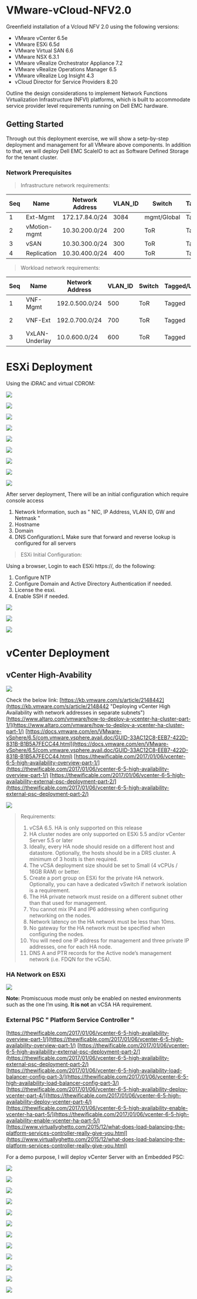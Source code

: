 # VMware-vCloud-NFV2.0
Greenfield installation of a Vcloud NFV 2.0 using the following versions:
- VMware vCenter 6.5e
- VMware ESXi 6.5d
- VMware Virtual SAN 6.6
- VMware NSX 6.3.1
- VMware vRealize Orchestrator Appliance 7.2
- VMware vRealize Operations Manager 6.5
- VMware vRealize Log Insight 4.3
- vCloud Director for Service Providers 8.20

Outline the design considerations to implement Network Functions Virtualization Infrastructure (NFVI) platforms, which is built to accommodate service provider level requirements running on Dell EMC hardware.

## Getting Started

Through out this deployment exercise, we will show a setp-by-step deployment and management for all VMware above components. In addition to that, we will deploy Dell EMC ScaleIO to act as Software Defined Storage for the tenant cluster.

### Network Prerequisites
> Infrastructure network requirements: 

   Seq  | Name | Network Address | VLAN_ID | Switch | Tagged/Untagged | TYPE
------------- | ------------- | ------------- | ------------- | ------------- | ------------- | -------------
1 	| Ext-Mgmt | 172.17.84.0/24 | 3084  | mgmt/Global | Tagged | VMkernal
2   | vMotion-mgmt | 10.30.200.0/24 | 200 | ToR | Tagged | VMkernal
3  | vSAN | 10.30.300.0/24 | 300 | ToR | Tagged | VMkernal
4  | Replication | 10.30.400.0/24 | 400 | ToR | Tagged | VMkernal

> Workload network requirements:

   Seq  | Name | Network Address | VLAN_ID | Switch | Tagged/Untagged | TYPE
------------- | ------------- | ------------- | ------------- | ------------- | ------------- | -------------
1 	| VNF-Mgmt | 192.0.500.0/24 | 500  | ToR | Tagged | Virtual Machine
2   | VNF-Ext | 192.0.700.0/24 | 700 | ToR | Tagged | Virtual Machine
3  | VxLAN-Underlay | 10.0.600.0/24 | 600 | ToR | Tagged | VMkernal

# ESXi Deployment
Using the iDRAC and virtual CDROM:

![](https://i.imgur.com/iPgvyM3.png) 

![](https://i.imgur.com/RWl1ZDC.png)

![](https://i.imgur.com/UsTcsEx.png)

![](https://i.imgur.com/vVaJEMs.png)

![](https://i.imgur.com/8rr6ruw.png)

![](https://i.imgur.com/XN6LQ7k.png)

![](https://i.imgur.com/5MB3qZe.png)

![](https://i.imgur.com/pQbkUBN.png)

![](https://i.imgur.com/TB7RMdq.png)

After server deployment, There will be an initial configuration which require console access
1. Network Information, such as " NIC, IP Address, VLAN ID, GW and Netmask "
2. Hostname
3. Domain 
4. DNS Configuration:L Make sure that forward and reverse lookup is configured for all servers
> ESXi Initial Configuration:

Using a browser, Login to each ESXi https://<FQDN>, do the following:
1) Configure NTP
2) Configure Domain and Active Directory Authentication if needed.
3) License the esxi.
4) Enable SSH if needed.

![](https://i.imgur.com/MK0zGsK.png)

![](https://i.imgur.com/l6lxMg3.png)

![](https://i.imgur.com/kbOWGqF.png)

# vCenter Deployment
## vCenter High-Avability
![](https://i.imgur.com/1PUsHBp.png)

Check the below link:
[https://kb.vmware.com/s/article/2148442](https://kb.vmware.com/s/article/2148442 "Deploying vCenter High Availability with network addresses in separate subnets")
[https://www.altaro.com/vmware/how-to-deploy-a-vcenter-ha-cluster-part-1/](https://www.altaro.com/vmware/how-to-deploy-a-vcenter-ha-cluster-part-1/)
[https://docs.vmware.com/en/VMware-vSphere/6.5/com.vmware.vsphere.avail.doc/GUID-33AC12C8-EEB7-422D-831B-B1B5A7FECC44.html](https://docs.vmware.com/en/VMware-vSphere/6.5/com.vmware.vsphere.avail.doc/GUID-33AC12C8-EEB7-422D-831B-B1B5A7FECC44.html)
[https://thewificable.com/2017/01/06/vcenter-6-5-high-availability-overview-part-1/](https://thewificable.com/2017/01/06/vcenter-6-5-high-availability-overview-part-1/)
[https://thewificable.com/2017/01/06/vcenter-6-5-high-availability-external-psc-deployment-part-2/](https://thewificable.com/2017/01/06/vcenter-6-5-high-availability-external-psc-deployment-part-2/)

![](https://i.imgur.com/hYnOjdo.png)
> Requirements:
> 1) vCSA 6.5. HA is only supported on this release
> 2) HA cluster nodes are only supported on ESXi 5.5 and/or vCenter Server 5.5 or later
> 3) Ideally, every HA node should reside on a different host and datastore. Optionally, the hosts should be in a DRS cluster. A minimum of 3 hosts is then required.
> 4) The vCSA deployment size should be set to Small (4 vCPUs / 16GB RAM) or better.
> 5) Create a port group on ESXi for the private HA network. Optionally, you can have a dedicated vSwitch if network isolation is a requirement.
> 5) The HA private network must reside on a different subnet other than that used for management.
> 6) You cannot mix IP4 and IP6 addressing when configuring networking on the nodes.
> 7) Network latency on the HA network must be less than 10ms.
> 8) No gateway for the HA network must be specified when configuring the nodes.
> 9) You will need one IP address for management and three private IP addresses, one for each HA node.
> 10) DNS A and PTR records for the Active node’s management network (i.e. FDQN for the vCSA).

### HA Network on ESXi
![](https://i.imgur.com/Dy78s39.png)

**Note:** Promiscuous mode must only be enabled on nested environments such as the one I’m using. **It is not** an vCSA HA requirement.

### External PSC " Platform Service Controller "
[https://thewificable.com/2017/01/06/vcenter-6-5-high-availability-overview-part-1/](https://thewificable.com/2017/01/06/vcenter-6-5-high-availability-overview-part-1/)
[https://thewificable.com/2017/01/06/vcenter-6-5-high-availability-external-psc-deployment-part-2/](https://thewificable.com/2017/01/06/vcenter-6-5-high-availability-external-psc-deployment-part-2/)
[https://thewificable.com/2017/01/06/vcenter-6-5-high-availability-load-balancer-config-part-3/](https://thewificable.com/2017/01/06/vcenter-6-5-high-availability-load-balancer-config-part-3/)
[https://thewificable.com/2017/01/06/vcenter-6-5-high-availability-deploy-vcenter-part-4/](https://thewificable.com/2017/01/06/vcenter-6-5-high-availability-deploy-vcenter-part-4/)
[https://thewificable.com/2017/01/06/vcenter-6-5-high-availability-enable-vcenter-ha-part-5/](https://thewificable.com/2017/01/06/vcenter-6-5-high-availability-enable-vcenter-ha-part-5/)
[https://www.virtuallyghetto.com/2015/12/what-does-load-balancing-the-platform-services-controller-really-give-you.html](https://www.virtuallyghetto.com/2015/12/what-does-load-balancing-the-platform-services-controller-really-give-you.html)

For a demo purpose, I will deploy vCenter Server with an Embedded PSC:

![](https://i.imgur.com/qMnXMe8.png)

![](https://i.imgur.com/oxV937l.png)

![](https://i.imgur.com/VS0SRQA.png)

![](https://i.imgur.com/FqdPDsK.png)

![](https://i.imgur.com/QSbtH2f.png)

![](https://i.imgur.com/fsU38rR.png)

![](https://i.imgur.com/ghZmjz5.png)

![](https://i.imgur.com/YqZP0lC.png)

![](https://i.imgur.com/Fj05dAs.png)

![](https://i.imgur.com/OM4KqCe.png)

![](https://i.imgur.com/iIkz8p5.png)

![](https://i.imgur.com/CtIMcEe.png)

